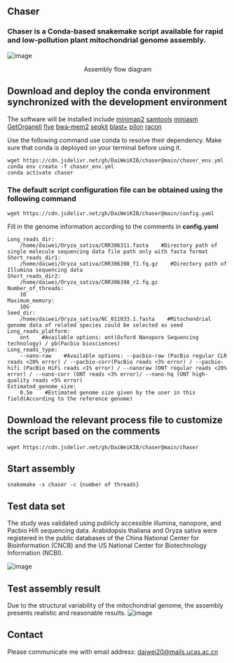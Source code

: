 **Chaser**
-------------------------------------------------------------------------------------------------------------
### Chaser is a Conda-based snakemake script available for rapid and low-pollution plant mitochondrial genome assembly.  
![image](https://github.com/user-attachments/assets/1416b81b-a06a-46b7-bd08-1745b6164051)
<div align='center' >Assembly flow diagram</font></div>


## Download and deploy the conda environment synchronized with the development environment
The software will be installed include [minimap2](https://github.com/lh3/minimap2)  [samtools](http://www.htslib.org/)  [miniasm](https://github.com/lh3/miniasm/)  [GetOrganell](https://github.com/Kinggerm/GetOrganelle)  [flye](https://github.com/mikolmogorov/Flye)  [bwa-mem2](https://github.com/bwa-mem2/bwa-mem2)  [seqkit](https://github.com/shenwei356/seqkit)  [blast+](https://blast.ncbi.nlm.nih.gov/doc/blast-help/downloadblastdata.html)  [pilon](https://github.com/broadinstitute/pilon)  [racon](https://github.com/isovic/racon)

Use the following command use conda to resolve their dependency. Make sure that conda is deployed on your terminal before using it.  

    wget https://cdn.jsdelivr.net/gh/DaiWeiKIB/chaser@main/chaser_env.yml    
    conda env create -f chaser_env.yml  
    conda activate chaser  

### The default script configuration file can be obtained using the following command  

    wget https://cdn.jsdelivr.net/gh/DaiWeiKIB/chaser@main/config.yaml  
    
Fill in the genome information according to the comments in **config.yaml**  

    Long_reads_dir:
        /home/daiwei/Oryza_sativa/CRR306311.fasta    #Directory path of single molecule sequencing data file path only with fasta format
    Short_reads_dir1:
        /home/daiwei/Oryza_sativa/CRR306398_f1.fq.gz    #Directory path of Illumina sequencing data
    Short_reads_dir2:
        /home/daiwei/Oryza_sativa/CRR306398_r2.fq.gz
    Number_of_threads: 
        10
    Maximum_memory:
        10G
    Seed_dir:
        /home/daiwei/Oryza_sativa/NC_011033.1.fasta    #Mitochondrial genome data of related species could be selected as seed
    Long_reads_platform:
        ont    #Available options: ont(Oxford Nanopore Sequencing technology) / pb(Pacbio biosciences)
    Long_reads_type:
        --nano-raw    #Available options: --pacbio-raw (PacBio regular CLR reads <20% error) / --pacbio-corr(PacBio reads <3% error) / --pacbio-hifi (PacBio HiFi reads <1% error) / --nanoraw (ONT regular reads <20% error) / --nano-corr (ONT reads <3% error)/ --nano-hq (ONT high-quality reads <5% error)
    Estimated_genome_size:
        0.5m    #Estimated genome size given by the user in this field(According to the reference genome)
## Download the relevant process file to customize the script based on the comments  

    wget https://cdn.jsdelivr.net/gh/DaiWeiKIB/chaser@main/chaser

## Start assembly  

    snakemake -s chaser -c {number of threads}
## Test data set

The study was validated using publicly accessible illumina, nanopore, and Pacbio Hifi sequencing data. Arabidopsis thaliana and Oryza sativa were registered in the public databases of the China National Center for Bioinformation (CNCB) and the US National Center for Biotechnology Information (NCBI).

![image](https://github.com/user-attachments/assets/41d3e9c7-2fc3-4d5f-b5a0-ffcea1ec0115)

## Test assembly result

Due to the structural variability of the mitochondrial genome, the assembly presents realistic and reasonable results.
![image](https://github.com/user-attachments/assets/5b7fc976-02c8-4f27-acfa-5104bac5180c)

## Contact
Please communicate me with email address: daiwei20@mails.ucas.ac.cn
